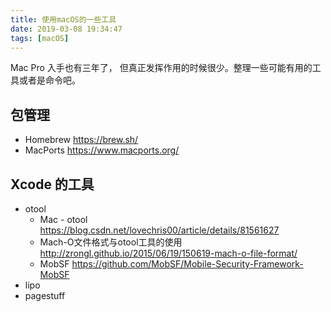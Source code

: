 ```yaml
---
title: 使用macOS的一些工具
date: 2019-03-08 19:34:47
tags: [macOS]
---
```


Mac Pro 入手也有三年了， 但真正发挥作用的时候很少。整理一些可能有用的工具或者是命令吧。

## 包管理

* Homebrew https://brew.sh/
* MacPorts https://www.macports.org/

## Xcode 的工具

- otool
  * Mac - otool https://blog.csdn.net/lovechris00/article/details/81561627
  * Mach-O文件格式与otool工具的使用 http://zrongl.github.io/2015/06/19/150619-mach-o-file-format/
  * MobSF https://github.com/MobSF/Mobile-Security-Framework-MobSF
- lipo
- pagestuff



